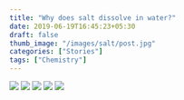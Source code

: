 ```yaml
---
title: "Why does salt dissolve in water?"
date: 2019-06-19T16:45:23+05:30
draft: false
thumb_image: "/images/salt/post.jpg"
categories: ["Stories"]
tags: ["Chemistry"]
---
```


![](/images/salt/Page_1.jpg)
![](/images/salt/Page_2.jpg)
![](/images/salt/Page_3.jpg)
![](/images/salt/Page_4.jpg)
![](/images/salt/Page_5.jpg)
